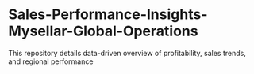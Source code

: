 # Sales-Performance-Insights-Mysellar-Global-Operations
This repository details data-driven overview of profitability, sales trends, and regional performance
